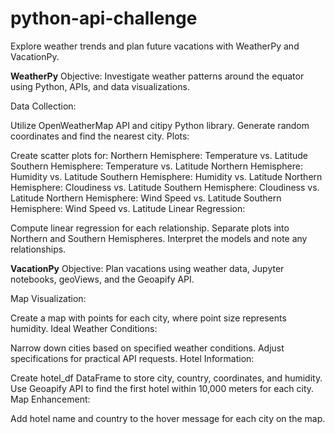 # python-api-challenge

Explore weather trends and plan future vacations with WeatherPy and VacationPy.

**WeatherPy**
Objective: Investigate weather patterns around the equator using Python, APIs, and data visualizations.

Data Collection:

Utilize OpenWeatherMap API and citipy Python library.
Generate random coordinates and find the nearest city.
Plots:

Create scatter plots for:
Northern Hemisphere: Temperature vs. Latitude
Southern Hemisphere: Temperature vs. Latitude
Northern Hemisphere: Humidity vs. Latitude
Southern Hemisphere: Humidity vs. Latitude
Northern Hemisphere: Cloudiness vs. Latitude
Southern Hemisphere: Cloudiness vs. Latitude
Northern Hemisphere: Wind Speed vs. Latitude
Southern Hemisphere: Wind Speed vs. Latitude
Linear Regression:

Compute linear regression for each relationship.
Separate plots into Northern and Southern Hemispheres.
Interpret the models and note any relationships.

**VacationPy**
Objective: Plan vacations using weather data, Jupyter notebooks, geoViews, and the Geoapify API.

Map Visualization:

Create a map with points for each city, where point size represents humidity.
Ideal Weather Conditions:

Narrow down cities based on specified weather conditions.
Adjust specifications for practical API requests.
Hotel Information:

Create hotel_df DataFrame to store city, country, coordinates, and humidity.
Use Geoapify API to find the first hotel within 10,000 meters for each city.
Map Enhancement:

Add hotel name and country to the hover message for each city on the map.
